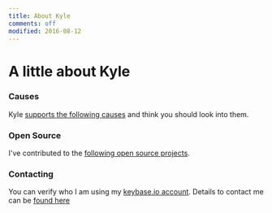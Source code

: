 ```yaml
---
title: About Kyle
comments: off
modified: 2016-08-12
---
```


# A little about Kyle

### Causes
Kyle [supports the following causes](/support) and think you should look into them.

### Open Source
I've contributed to the [following open source projects](/opensource).

### Contacting
You can verify who I am using my [keybase.io account](https://keybase.io/kyleondy).
Details to contact me can be [found here](/contact)
